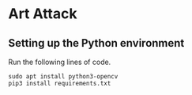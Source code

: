 # Art Attack

## Setting up the Python environment
Run the following lines of code.

```
sudo apt install python3-opencv
pip3 install requirements.txt
```

